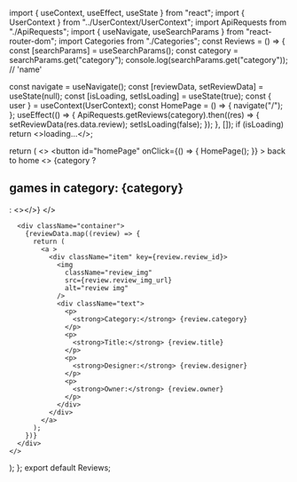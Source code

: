 import { useContext, useEffect, useState } from "react";
import { UserContext } from "../UserContext/UserContext";
import ApiRequests from "./ApiRequests";
import { useNavigate, useSearchParams } from "react-router-dom";
import Categories from "./Categories";
const Reviews = () => {
  const [searchParams] = useSearchParams();
  const category = searchParams.get("category");
  console.log(searchParams.get("category")); // 'name'

  const navigate = useNavigate();
  const [reviewData, setReviewData] = useState(null);
  const [isLoading, setIsLoading] = useState(true);
  const { user } = useContext(UserContext);
  const HomePage = () => {
    navigate("/");
  };
  useEffect(() => {
    ApiRequests.getReviews(category).then((res) => {
      setReviewData(res.data.review);
      setIsLoading(false);
    });
  }, []);
  if (isLoading) return <>loading...</>;

  return (
    <>
      <button
        id="homePage"
        onClick={() => {
          HomePage();
        }}
      >
        back to home
      </button>
      <>
        <Categories />
        {category ? <h2>games in category: {category}</h2> : <></>}
      </>

      <div className="container">
        {reviewData.map((review) => {
          return (
            <a >
              <div className="item" key={review.review_id}>
                <img
                  className="review_img"
                  src={review.review_img_url}
                  alt="review img"
                />
                <div className="text">
                  <p>
                    <strong>Category:</strong> {review.category}
                  </p>
                  <p>
                    <strong>Title:</strong> {review.title}
                  </p>
                  <p>
                    <strong>Designer:</strong> {review.designer}
                  </p>
                  <p>
                    <strong>Owner:</strong> {review.owner}
                  </p>
                </div>
              </div>
            </a>
          );
        })}
      </div>
    </>
  );
};
export default Reviews;
